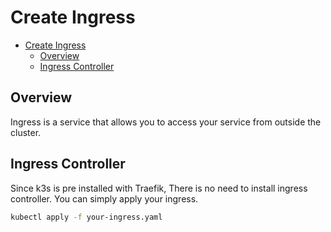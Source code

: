 # Create Ingress

<!-- TOC -->

- [Create Ingress](#create-ingress)
  - [Overview](#overview)
  - [Ingress Controller](#ingress-controller)

<!-- /TOC -->

## Overview

Ingress is a service that allows you to access your service from outside the cluster.


## Ingress Controller

Since k3s is pre installed with Traefik, There is no need to install ingress controller.
You can simply apply your ingress.

```sh
kubectl apply -f your-ingress.yaml
```

